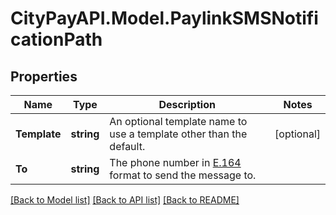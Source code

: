# CityPayAPI.Model.PaylinkSMSNotificationPath

## Properties

Name | Type | Description | Notes
------------ | ------------- | ------------- | -------------
**Template** | **string** | An optional template name to use a template other than the default. | [optional] 
**To** | **string** | The phone number in [E.164](https://en.wikipedia.org/wiki/E.164) format to send the message to. | 

[[Back to Model list]](../README.md#documentation-for-models) [[Back to API list]](../README.md#documentation-for-api-endpoints) [[Back to README]](../README.md)

